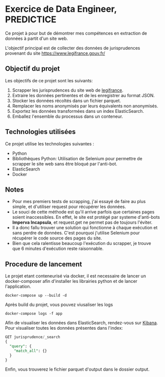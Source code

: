 # Exercice de Data Engineer, PREDICTICE


Ce projet à pour but de démontrer mes compétences en extraction de données à partit d'un site web.

L'objectif principal est de collecter des données de jurisprudences provenant du site https://www.legifrance.gouv.fr/

## Objectif du projet

Les objectifs de ce projet sont les suivants:
1. Scrapper les jurisprudences du site web de [legifrance](https://www.legifrance.gouv.fr/).
2. Extraire les données pertinentes et de les enregistrer au format JSON.
3. Stocker les données récoltés dans un fichier parquet.
4. Remplacer les noms anonymisés par leurs équivalents non anonymisés.
5. Exportez les données transformées dans un index ElasticSearch.
6. Emballez l'ensemble du processus dans un conteneur.

## Technologies utilisées

Ce projet utilise les technologies suivantes :
* Python
* Bibliothèques Python: Utilisation de Selenium pour permettre de scrapper le site web sans être bloqué par l'anti-bot.
* ElasticSearch
* Docker

## Notes
* Pour mes premiers tests de scrapping, j'ai essayé de faire au plus simple, et d'utiliser request pour récupérer les données.
* Le souci de cette méthode est qu'il arrive parfois que certaines pages soient inaccessibles. En effet, le site est protégé par systeme d'anti-bots **Imperva Incapsula**, et request.get ne permet pas de toujours l'éviter.
* Il a donc fallu trouver une solution qui fonctionne à chaque exécution et sans perdre de données. C'est pourquoi j'utilise Selenium pour récupérer le code source des pages du site.
* Bien que cela ralentisse beaucoup l'exécution du scrapper, je trouve que 6 minutes d'exécution reste raisonnable.

## Procedure de lancement
Le projet etant conteneurisé via docker, il est necessaire de lancer un docker-composer afin d'installer les librairies python et de lancer l'application.
```shell
docker-compose up --build -d
```
Après build du projet, vous pouvez viusaliser les logs
```shell
docker-compose logs -f app
```

Afin de visualiser les données dans ElasticSearch, rendez-vous sur [Kibana](http://localhost:5601/app/dev_tools#/console).
Pour visualiser toutes les données présentes dans l'index:
```sql
GET jurisprudence/_search
{
  "query": {
    "match_all": {}
  }
}
```

Enfin, vous trouverez le fichier parquet d'output dans le dossier output.
